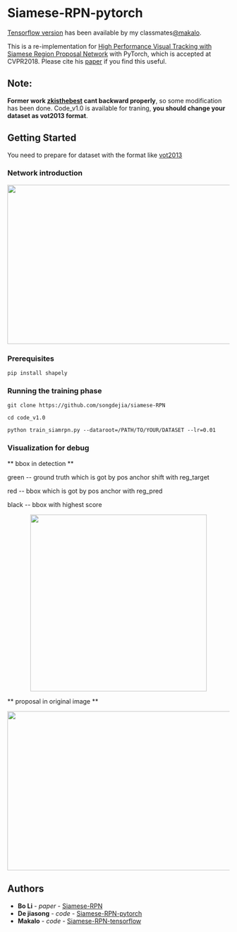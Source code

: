 # Siamese-RPN-pytorch
[Tensorflow version](https://github.com/makalo/Siamese-RPN-tensorflow.git) has been available by my classmates[@makalo](https://github.com/makalo).

This is a re-implementation for [High Performance Visual Tracking with Siamese Region Proposal Network](http://openaccess.thecvf.com/content_cvpr_2018/papers/Li_High_Performance_Visual_CVPR_2018_paper.pdf) with PyTorch, which is accepted at CVPR2018. 
Please cite his [paper](https://arxiv.org/abs/1704.03155v2) if you find this useful. 

## Note:
**Former work [zkisthebest](https://github.com/zkisthebest/Siamese-RPN) cant backward properly**, so some modification has been done. 
Code_v1.0 is available for traning, **you should change your dataset as vot2013 format**.

## Getting Started
You need to prepare for dataset with the format like [vot2013](http://www.votchallenge.net/vot2013/)

### Network introduction
<div align=center><img width="640" height="360" src="https://github.com/songdejia/siamese-RPN/tree/master/screenshot/network.png"/></div>


### Prerequisites

```
pip install shapely
```


### Running the training phase 

```
git clone https://github.com/songdejia/siamese-RPN

cd code_v1.0

python train_siamrpn.py --dataroot=/PATH/TO/YOUR/DATASET --lr=0.01
```

### Visualization for debug

** bbox in detection ** 

green -- ground truth which is got by pos anchor shift with reg_target

red   -- bbox which is got by pos anchor with reg_pred

black -- bbox with highest score

<div align=center><img width="400" height="400" src="https://github.com/songdejia/siamese-RPN/blob/master/screenshot/bbox_in_detection.jpg"/></div>


** proposal in original image **
<div align=center><img width="640" height="360" src="https://github.com/songdejia/siamese-RPN/blob/master/screenshot/bbox_in_origin.jpg"/></div>


## Authors

* **Bo Li** - *paper* - [Siamese-RPN](http://openaccess.thecvf.com/content_cvpr_2018/papers/Li_High_Performance_Visual_CVPR_2018_paper.pdf)
* **De jiasong** - *code* - [Siamese-RPN-pytorch](https://github.com/songdejia/siamese-RPN)
* **Makalo**     - *code* - [Siamese-RPN-tensorflow](https://github.com/makalo/Siamese-RPN-tensorflow.git)











